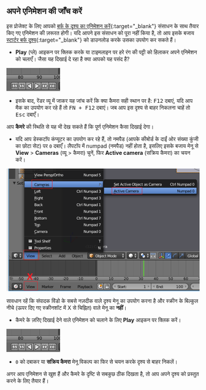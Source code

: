 ## अपने एनिमेशन की जाँच करें

इस प्रोजेक्ट के लिए आपको [बर्फ के दृश्य का एनिमेशन करें](https://projects.raspberrypi.org/en/projects/blender-animate-snow-scene){:target="_blank"} संसाधन के साथ तैयार किए गए एनिमेशन की ज़रूरत होगी। यदि आपने इस संसाधन को पूरा नहीं किया है, तो आप इसके बजाय [स्टार्टर बर्फ दृश्य](resources/starter-snow-scene.blend){:target="_blank"} को डाउनलोड करके उसका उपयोग कर सकते हैं।

+ **Play** (प्ले) आइकन पर क्लिक करके या टाइमलाइन पर हरे रंग की पट्टी को हिलाकर अपने एनिमेशन को चलाएँ। जैसा यह दिखाई दे रहा है क्या आपको यह पसंद है?

![एनिमेशन चलाएँ](images/blender-play.png)

+ इसके बाद, रेंडर व्यू में जाकर यह जांच करें कि क्या कैमरा सही स्थान पर है: <kbd>F12</kbd> दबाएं, यदि आप मैक का उपयोग कर रहे हैं तो <kbd>FN + F12</kbd> दबाएं। जब आप इस दृश्य से बाहर निकलना चाहें तो <kbd>Esc</kbd> दबाएँ।

आप **कैमरे** की स्थिति से यह भी देख सकते हैं कि पूर्ण एनिमेशन कैसा दिखाई देगा।

+ यदि आप डेस्कटॉप कंप्यूटर का उपयोग कर रहे हैं, तो नमपैड (आपके कीबोर्ड के दाईं ओर संख्या कुंजी का छोटा सेट) पर `0` दबाएँ। लैपटॉप में numpad (नमपैड) नहीं होता है, इसलिए इसके बजाय मेनू से **View** > **Cameras** (व्यू > कैमरा) चुनें, फिर **Active camera** (सक्रिय कैमरा) का चयन करें।

![पहले दृश्य और फिर कैमरा का चयन करें](images/select-view-camera.png)

सावधान रहें कि संपादक विंडो के सबसे नज़दीक वाले दृश्य मेनू का उपयोग करना है और स्क्रीन के बिल्कुल नीचे (ऊपर दिए गए स्क्रीनशॉट में X से चिह्नित) वाले मेनू का **नहीं**।

+ कैमरे के ज़रिए दिखाई देने वाले एनिमेशन को चलाने के लिए **Play** आइकन पर क्लिक करें।

![एनिमेशन चलाएँ](images/blender-play.png)

+ `0` को दबाकर या **सक्रिय कैमरा** मेनू विकल्प का फिर से चयन करके दृश्य से बाहर निकलें।

अगर आप एनिमेशन से खुश हैं और कैमरे के दृष्टि से सबकुछ ठीक दिखता है, तो आप अपने दृश्य को प्रस्तुत करने के लिए तैयार हैं।